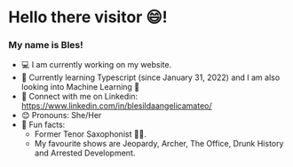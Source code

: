 # Hello there visitor 😄!

<!--
**BlesMateo/BlesMateo** is a ✨ _special_ ✨ repository because its `README.md` (this file) appears on your GitHub profile.

-->

### My name is Bles!

- 💻 I am currently working on my website.
- 🌱 Currently learning Typescript (since January 31, 2022) and I am also looking into Machine Learning 🤖
- 🤝 Connect with me on Linkedin: https://www.linkedin.com/in/blesildaangelicamateo/
- 😊 Pronouns: She/Her
- 🎉 Fun facts:
  - Former Tenor Saxophonist 🎷🎶.
  - My favourite shows are Jeopardy, Archer, The Office, Drunk History and Arrested Development.
